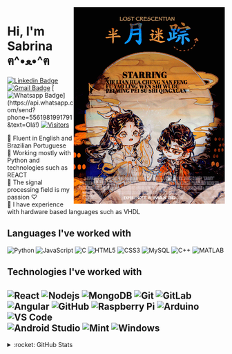 <img align="right" width="350" height="454" src="https://github.com/SabrinaM98/SabrinaM98/blob/main/tumblr_e121ca98f2ee5e802f74e7b245cf335b_712b5409_400.gif">

# Hi, I'm Sabrina ฅ^•ﻌ•^ฅ
[![Linkedin Badge](https://img.shields.io/badge/-LinkedIn-blue?style=flat-square&logo=Linkedin&logoColor=white&link=https://www.linkedin.com/in/sabrina-rolim-nobre-maia-32897a1a7/)](https://www.linkedin.com/in/sabrina-rolim-nobre-maia-32897a1a7/)
[![Gmail Badge](https://img.shields.io/badge/-Gmail-c14438?style=flat-square&logo=Gmail&logoColor=white&link=mailto:sabrinarolim98@gmail.com)](mailto:sabrinarolim98@gmail.com)
[![Whatsapp Badge](https://img.shields.io/badge/-Whatsapp-4CA143?style=flat-square&labelColor=4CA143&logo=whatsapp&logoColor=white&link=https://api.whatsapp.com/send?phone=5561981991791&text=Olá!)](https://api.whatsapp.com/send?phone=5561981991791&text=Olá!)
[![Visitors](https://visitor-badge.glitch.me/badge?page_id=github/SabrinaM98)](https://github.com/SabrinaM98)

🌙 Fluent in English and Brazilian Portuguese
<br>
🌙 Working mostly with Python and technologies such as REACT 
<br>
🌙 The signal processing field is my passion ♡
<br>
🌙 I have experience with hardware based languages such as VHDL

## Languages I've worked with
![Python](https://img.shields.io/badge/-Python-000000?style=flat&logo=python)
![JavaScript](https://img.shields.io/badge/-JavaScript-black?style=flat-square&logo=javascript)
![C](https://img.shields.io/badge/-A8B9CC?style=flat-square&logo=c&logoColor=white)
![HTML5](https://img.shields.io/badge/-HTML5-E34F26?style=flat-square&logo=html5&logoColor=white)
![CSS3](https://img.shields.io/badge/-CSS3-1572B6?style=flat-square&logo=css3)
![MySQL](https://img.shields.io/badge/-MySQL-black?style=flat-square&logo=mysql)
![C++](https://img.shields.io/badge/-C++-00599C?style=flat-square&logo=c++)
![MATLAB](https://www.mathworks.com/matlabcentral/images/matlab-file-exchange.svg)

## Technologies I've worked with
![React](https://img.shields.io/badge/-React-black?style=flat-square&logo=react)
![Nodejs](https://img.shields.io/badge/-Nodejs-black?style=flat-square&logo=Node.js)
![MongoDB](https://img.shields.io/badge/-MongoDB-black?style=flat-square&logo=mongodb)
![Git](https://img.shields.io/badge/-Git-black?style=flat-square&logo=git)
![GitLab](https://img.shields.io/badge/-GitLab-FCA121?style=flat-square&logo=gitlab)
<br>
![Angular](https://img.shields.io/badge/-Angular-DD0031?style=flat-square&logo=angular)
![GitHub](https://img.shields.io/badge/-GitHub-181717?style=flat-square&logo=github)
![Raspberry Pi](https://img.shields.io/badge/-Raspberry%20Pi-C51A4A?style=flat-square&logo=Raspberry-Pi)
![Arduino](https://img.shields.io/badge/-Arduino-black?style=flat-square&logo=Arduino)
![VS Code](http://img.shields.io/badge/-VS%20Code-007ACC?style=flat-square&logo=visual-studio-code&logoColor=ffffff)
<br>
![Android Studio](http://img.shields.io/badge/-Android%20Studio-3DDC84?style=flat-square&logo=android-studio&logoColor=ffffff)
![Mint](https://img.shields.io/badge/Linux_Mint-87CF3E?style=for-the-badge&logo=linux-mint&logoColor=white)
![Windows](http://img.shields.io/badge/-Windows-0078D6?style=flat-square&logo=windows&logoColor=ffffff)
---
<details>
  <summary>:rocket: GitHub Stats</summary>
   <a href="https://github.com/SabrinaM98">
    <img align="center" src="https://github-readme-stats.vercel.app/api?username=SabrinaM98&show_icons=true&theme=dark&line_height=27" alt="Sabrina's github stats"/>
   </a>
</details>

<!--[![Whatsapp Badge](https://img.shields.io/badge/-Whatsapp-4CA143?style=flat-square&labelColor=4CA143&logo=whatsapp&logoColor=white&link=https://api.whatsapp.com/send?phone=5561981991791&text=Olá!)](https://api.whatsapp.com/send?phone=5561981991791&text=Olá!)-->
<!--[![Hotmail Badge](https://img.shields.io/badge/-Hotmail-0078D4?style=flat-square&logo=microsoft-outlook&logoColor=white&link=mailto:rolim.sabrina@hotmail.com)](mailto:rolim.sabrina@hotmail.com)-->
<!--<details>
  <summary>:rocket: Credits</summary>
  ⭐️ Badges credits to [LuizCarlosAbbott](https://github.com/LuizCarlosAbbott)
   <br>
  ⭐️ Layout credits to [FatChicken277](https://github.com/FatChicken277) and [anajuliabit](https://github.com/anajuliabit)
</details> -->
